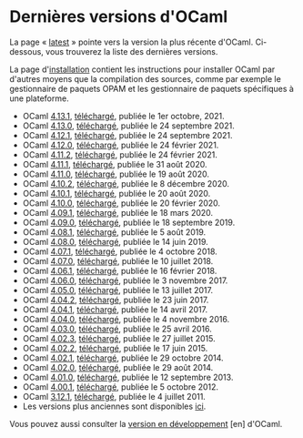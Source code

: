 <!-- ((! set title Versions !)) ((! set releases !)) -->

# Dernières versions d'OCaml

La page « [latest](latest/) » pointe vers la version la plus récente
d'OCaml.  Ci-dessous, vous trouverez la liste des dernières versions.

La page d'[installation](/docs/install.fr.html) contient les
instructions pour installer OCaml par d'autres moyens que la
compilation des sources, comme par exemple le gestionnaire de paquets
OPAM et les gestionnaire de paquets spécifiques à une plateforme.

* OCaml [4.13.1](4.13.1.html), [téléchargé](https://github.com/ocaml/ocaml/archive/4.13.1.tar.gz), publiée le 1er octobre, 2021.
* OCaml [4.13.0](4.13.0.html), [téléchargé](https://github.com/ocaml/ocaml/archive/4.13.0.tar.gz), publiée le 24 septembre 2021.
* OCaml [4.12.1](4.12.1.html), [téléchargé](https://github.com/ocaml/ocaml/archive/4.12.1.tar.gz), publiée le 24 septembre 2021.
* OCaml [4.12.0](4.12.0.html), [téléchargé](https://github.com/ocaml/ocaml/archive/4.12.0.tar.gz), publiée le 24 février 2021.
* OCaml [4.11.2](4.11.2.html), [téléchargé](https://github.com/ocaml/ocaml/archive/4.11.2.tar.gz), publiée le 24 février 2021.
* OCaml [4.11.1](4.11.1.html), [téléchargé](https://github.com/ocaml/ocaml/archive/4.11.1.tar.gz), publiée le 31 août 2020.
* OCaml [4.11.0](4.11.0.html), [téléchargé](https://github.com/ocaml/ocaml/archive/4.11.0.tar.gz), publiée le 19 août 2020.
* OCaml [4.10.2](4.10.2.html), [téléchargé](https://github.com/ocaml/ocaml/archive/4.10.2.tar.gz), publiée le 8 décembre 2020.
* OCaml [4.10.1](4.10.1.html), [téléchargé](https://github.com/ocaml/ocaml/archive/4.10.1.tar.gz), publiée le 20 août 2020.
* OCaml [4.10.0](4.10.0.html), [téléchargé](https://github.com/ocaml/ocaml/archive/4.10.0.tar.gz), publiée le 20 février 2020.
* OCaml [4.09.1](4.09.1.html), [téléchargé](https://github.com/ocaml/ocaml/archive/4.09.1.tar.gz), publiée le 18 mars 2020.
* OCaml [4.09.0](4.09.0.html), [téléchargé](https://github.com/ocaml/ocaml/archive/4.09.0.tar.gz), publiée le 18 septembre 2019.
* OCaml [4.08.1](4.08.1.html), [téléchargé](https://github.com/ocaml/ocaml/archive/4.08.1.tar.gz), publiée le 5 août 2019.
* OCaml [4.08.0](4.08.0.html), [téléchargé](https://github.com/ocaml/ocaml/archive/4.08.0.tar.gz), publiée le 14 juin 2019.
* OCaml [4.07.1](4.07.1.html), [téléchargé](https://github.com/ocaml/ocaml/archive/4.07.1.tar.gz), publiée le 4 octobre 2018.
* OCaml [4.07.0](4.07.0.html), [téléchargé](https://github.com/ocaml/ocaml/archive/4.07.0.tar.gz), publiée le 10 juillet 2018.
* OCaml [4.06.1](4.06.1.html), [téléchargé](https://github.com/ocaml/ocaml/archive/4.06.1.tar.gz), publiée le 16 février 2018.
* OCaml [4.06.0](4.06.html), [téléchargé](https://github.com/ocaml/ocaml/archive/4.06.0.tar.gz), publiée le 3 novembre 2017.
* OCaml [4.05.0](4.05.html), [téléchargé](https://github.com/ocaml/ocaml/archive/4.05.0.tar.gz), publiée le 13 juillet 2017.
* OCaml [4.04.2](4.04.html), [téléchargé](https://github.com/ocaml/ocaml/archive/4.04.2.tar.gz), publiée le 23 juin 2017.
* OCaml [4.04.1](4.04.html), [téléchargé](https://github.com/ocaml/ocaml/archive/4.04.1.tar.gz), publiée le 14 avril 2017.
* OCaml [4.04.0](4.04.html), [téléchargé](https://github.com/ocaml/ocaml/archive/4.04.0.tar.gz), publiée le 4 novembre 2016.
* OCaml [4.03.0](4.03.html), [téléchargé](https://github.com/ocaml/ocaml/archive/4.03.0.tar.gz), publiée le 25 avril 2016.
* OCaml [4.02.3](4.02.html), [téléchargé](https://github.com/ocaml/ocaml/archive/4.02.3.tar.gz), publiée le 27 juillet 2015.
* OCaml [4.02.2](4.02.html), [téléchargé](https://github.com/ocaml/ocaml/archive/4.02.2.tar.gz), publiée le 17 juin 2015.
* OCaml [4.02.1](4.02.html), [téléchargé](https://github.com/ocaml/ocaml/archive/4.02.1.tar.gz), publiée le 29 octobre 2014.
* OCaml [4.02.0](4.02.html), [téléchargé](https://github.com/ocaml/ocaml/archive/4.02.0.tar.gz), publiée le 29 août 2014.
* OCaml [4.01.0](4.01.0.html), [téléchargé](https://github.com/ocaml/ocaml/archive/4.01.0.tar.gz), publiée le 12 septembre 2013.
* OCaml [4.00.1](4.00.1.html), [téléchargé](https://github.com/ocaml/ocaml/archive/4.00.1.tar.gz), publiée le 5 octobre 2012.
* OCaml [3.12.1](3.12.1.html), [téléchargé](https://github.com/ocaml/ocaml/archive/3.12.1.tar.gz), publiée le 4 juillet 2011.
* Les versions plus anciennes sont disponibles 
  [ici](http://caml.inria.fr/pub/distrib/).

Vous pouvez aussi consulter la
[version en développement](https://github.com/ocaml/ocaml) [en] d'OCaml.
